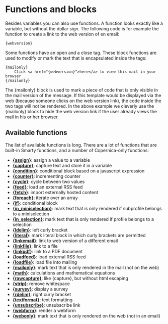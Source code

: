 # Functions and blocks

Besides variables you can also use functions. A function looks exactly like
a variable, but without the dollar sign. The following code is for example
the function to create a link to the web version of en email:

    {webversion}

Some functions have an open and a close tag. These block functions are used
to modify or mark the text that is encapsulated inside the tags:

    {mailonly}
        Click <a href="{webversion}">here</a> to view this mail in your browser
    {/mailonly}

The {mailonly} block is used to mark a piece of code that is only visible in 
the mail version of the message. If this template would be displayed via the
web (because someone clicks on the web version link), the code inside the 
two tags will not be rendered. In the above example we cleverly use the {mailonly}
block to hide the web version link if the user already views the mail in his
or her browser.
    

## Available functions

The list of available functions is long. There are a lot of functions that 
are built-in Smarty functions, and a number of Copernica-only functions:

* **[{assign}](./personalization-function-assign)**: assign a value to a variable
* **[{capture}](./personalization-function-capture)**: capture text and store it in a variable
* **[{condition}](./personalization-function-condition)**: conditional block based on a javascript expression
* **[{counter}](./personalization-function-counter)**: incrementing counter
* **[{cycle}](./personalization-function-cycle)**: cycle between two values
* **[{feed}](./personalization-function-feed)**: load an external RSS feed
* **[{fetch}](./personalization-function-fetch)**: import externally hosted content
* **[{foreach}](./personalization-function-foreach)**: iterate over an array
* **[{if}](./personalization-function-if)**: conditional block
* **[{in_miniselection}](./personalization-function-in_miniselection)**: mark text that is only rendered if subprofile belongs to a miniselection
* **[{in_selection}](./personalization-function-in_selection)**: mark text that is only rendered if profile belongs to a selection
* **[{ldelim}](./personalization-function-ldelim)**: left curly bracket
* **[{literal}](./personalization-function-literal)**: mark literal block in which curly brackets are permitted
* **[{linkemail}](./personalization-function-linkemail)**: link to web version of a different email
* **[{linkfile}](./personalization-function-linkfile)**: link to a file
* **[{linkpdf}](./personalization-function-linkpdf)**: link to a PDF document
* **[{loadfeed}](./personalization-function-loadfeed)**: load external RSS feed
* **[{loadfile}](./personalization-function-loadfile)**: load file into mailing
* **[{mailonly}](./personalization-function-mailonly)**: mark text that is only rendered in the mail (not on the web)
* **[{math}](./personalization-function-math)**: calculations and mathematical equations
* **[{rawcapture}](./personalization-function-rawcapture)**: like {capture}, but without html escaping
* **[{strip}](./personalization-function-strip)**: remove whitespace
* **[{survey}](./personalization-function-survey)**: display a survey
* **[{rdelim}](./personalization-function-rdelim)**: right curly bracket
* **[{textformat}](./personalization-function-textform)**: text formatting
* **[{unsubscribe}](./personalization-function-unsubscribe)**: unsubscribe link
* **[{webform}](./personalization-function-webform)**: render a webform
* **[{webonly}](./personalization-function-webonly)**: mark text that is only rendered on the web (not in an email)

